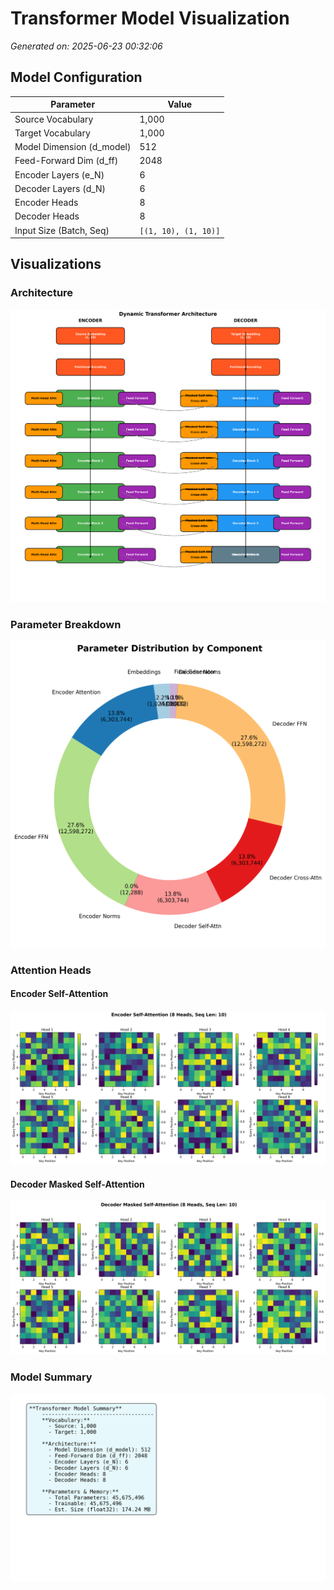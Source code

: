 # Transformer Model Visualization
*Generated on: 2025-06-23 00:32:06*

## Model Configuration
| Parameter | Value |
|---|---|
| Source Vocabulary | 1,000 |
| Target Vocabulary | 1,000 |
| Model Dimension (d_model) | 512 |
| Feed-Forward Dim (d_ff) | 2048 |
| Encoder Layers (e_N) | 6 |
| Decoder Layers (d_N) | 6 |
| Encoder Heads | 8 |
| Decoder Heads | 8 |
| Input Size (Batch, Seq) | `[(1, 10), (1, 10)]` |

## Visualizations

### Architecture
![Architecture Diagram](transformer_architecture.png)

### Parameter Breakdown
![Parameter Breakdown](parameter_breakdown.png)

### Attention Heads

#### Encoder Self-Attention
![Encoder Attention](encoder_attention_heatmap.png)

#### Decoder Masked Self-Attention
![Decoder Attention](decoder_attention_heatmap.png)

### Model Summary
![Model Summary](model_summary.png)
